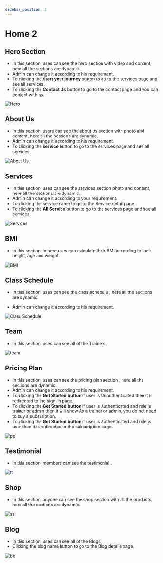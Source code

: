 ```yaml
---
sidebar_position: 2
---
```



# Home 2

## Hero Section

- In this section, uses can see the hero section with video and content, here all the sections are dynamic.
- Admin can change it according to his requirement.
- To clicking the **Start your journey** button to go to the services page and see all services.
- To clicking the **Contact Us** button to go to the contact page and you can contact with us.

![Hero](./img/h2.png)


## About Us
- In this section, users can see the about us section with photo and content, here all the sections are dynamic.
- Admin can change it according to his requirement.
- To clicking the **service** button to go to the services page and see all services.

![About Us](./img/a2.png)

## Services

- In this section, uses can see the services section photo and content, here all the sections are dynamic.
- Admin can change it according to your requirement.
- To clicking the service name to go to the Service detail page.
- To clicking the **All Service** button to go to the services page and see all services.

![Services](./img/ss2.png)




## BMI
- In this section, in here uses can calculate their BMI according to their height, age and weight.

![BMI](./img/bmi.png)



## Class Schedule


- In this section, uses can see the class schedule , here all the sections are dynamic.

- Admin can change it according to his requirement.

![Class Schedule](./img/c1.png)

## Team

- In this section, uses can see all of the Trainers.

![team](./img/t3.png)


## Pricing Plan

- In this section, uses can see the pricing plan section , here all the sections are dynamic.
- Admin can change it according to his requirement.
- To clicking the **Get Started button** if user is Unauthenticated then it is redirected to the sign-in page.
- To clicking the **Get Started button** if user is Authenticated and role is trainer or admin then it will show As a trainer or admin, you do not need to buy a subscription.
- To clicking the **Get Started button** if user is Authenticated and role is user then it is redirected to the subscription page.


![pp](./img/p3.png)


## Testimonial

- In this section, members can see the testimonial .

![tt](./img/tt3.png)




## Shop 

- In this section, anyone can see the shop section with all the products, here all the sections are dynamic.

![ss](./img/s22.png)


## Blog
- In this section, uses can see all of the Blogs
- Clicking the blog name button to go to the Blog details page.

![bb](./img/b3.png)